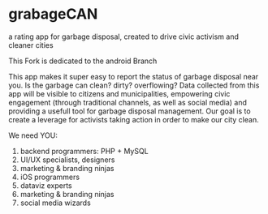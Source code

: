 # grabageCAN
a rating app for garbage disposal, created to drive civic activism and cleaner cities

This Fork is dedicated to the android Branch

This app makes it super easy to report the status of garbage disposal near you. Is the garbage can clean? dirty? overflowing?
Data collected from this app will be visible to citizens and municipalities, empowering civic engagement (through traditional channels,
as well as social media) and providing a usefull tool for garbage disposal management. Our goal is to create a leverage for
activists taking action in order to make our city clean.

We need YOU:

1. backend programmers: PHP + MySQL
2. UI/UX specialists, designers
3. marketing & branding ninjas
4. iOS programmers
5. dataviz experts
6. marketing & branding ninjas
7. social media wizards

